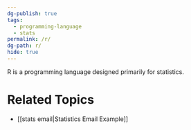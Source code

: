 ```yaml
---
dg-publish: true
tags:
  - programming-language
  - stats
permalink: /r/
dg-path: r/
hide: true
---
```

R is a programming language designed primarily for statistics.

# Related Topics
- [[stats email\|Statistics Email Example]]
